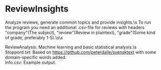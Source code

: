 # ReviewInsights
Analyze reviews, generate common topics and provide insights.\s
To run the program you need an additional .csv-file for reviews with headers "company"(The subject), "review"(Review in plaintext), "grade"(Some kind of grade, preferably 1-5).\s\s

ReviewAnalysis: Machine learning and basic statistical analysis.\s
Stoppord.txt: Based on https://github.com/peterdalle/svensktext with some domain-specific words added.\
Info.csv: Example output.
